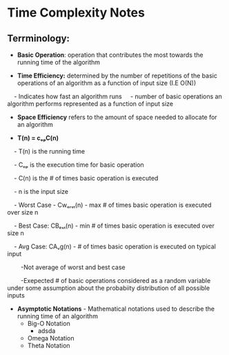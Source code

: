 # Time Complexity Notes

## Terrminology:

- **Basic Operation**: operation that contributes the most towards the running time of the algorithm

- **Time Efficiency:** determined by the number of repetitions of the basic operations of an algorithm as a function of input size (I.E O(N))

    - Indicates how fast an algorithm runs
    - number of basic operations an algorithm performs represented as a function of input size 

- **Space Efficiency** refers to the amount of space needed to allocate for an algorithm

- **T(n) = cₒₚC(n)**

    - T(n) is the running time

    - Cₒₚ is the execution time for basic operation

    - C(n) is the # of times basic operation is executed

    - n is the input size

    - Worst Case - Cwₒᵣₛₜ(n) - max # of times basic operation is executed over size n

    - Best Case: CBₑₛₜ(n) - min # of times basic operation is executed over size n

    - Avg Case: CAᵥg(n) - # of times basic operation is executed on typical input

        -Not average of worst and best case  

        -Exepected # of basic operations considered as a random variable under some assumption about the probabiity distribution of all possible inputs

- **Asymptotic Notations** - Mathematical notations used to describe the running time of an algorithm 
	- Big-O Notation
		- adsda
	- Omega Notation
	- Theta Notation



     